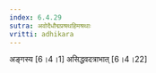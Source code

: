 ```yaml
---
index: 6.4.29
sutra: अवोदैधौद्मप्रश्रथहिमश्रथाः
vritti: adhikara
---
```


 अङ्गस्य [6।4।1]  असिद्धवदत्राभात् [6।4।22] 